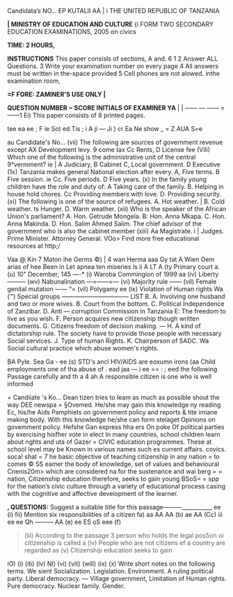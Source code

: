 Candidata’s NO... EP KUTALII AA
|
i THE UNITED REPUBLIC OF TANZANIA

**| MINISTRY OF EDUCATION AND CULTURE**
{i FORM TWO SECONDARY EDUCATION EXAMINATIONS, 2005
on civics

**TIME: 2 HOURS,**

**INSTRUCTIONS**
This paper consisls of sections, A and. 6
1
2 Answer ALL Questions.
3 Write your examination number on every page
4 All answers must be written in the-space provided
5 Cell phones are not alowed. inthe examination room,

**=F FORE: ZAMINER'S USE ONLY |**

**QUESTION NUMBER ~ SCORE INITIALS OF EXAMINER YA**
| |
—— —
—— =
——1
Ei)
This paper consists of 8 printed pages.

tee ea ee
; F ie So) ed
Tis ;
i
   A ji
— Ji )
cr Ea Ne show _ =
Z AUA S=e

au
Candidate's No...
(vii) The following are sources of government revenue except
AX Development levy.
9 come tax
Cc Rents,
   D License fee
(Vili) Which one of the following is the administrative unit of the central
9°vermment? ie |
   A Judiciary,
   B Cabinet
C, Local government.
   D Executive
(1x) Tanzania makes general National election after every.
A, Five terms.
   B Five session. ie
Cc. Five periods.
   D Five years.
(x) In the family young children have the role and duty of:
   A Taking care of the family.
B. Helping in house hold chores.
Cc Providing members with love.
D. Providing security.
(xi) The following is one of the source of refugees.
A. Hot weather. |
B. Cold weather.
ts Hunger.
D. Warm weather.
(xii) Who is the speaker of the African Union's parliament?
A. Hon. Getrude Mongela.
B: Hon. Anna Mkapa.
C. Hon. Anna Makinda.
D. Hon. Salim Ahmed Salim.
The chief advisor of the government who is also the cabinet member
(xiii)
Aa
Magistrate. i |
Judges.
Prime Minister.
Attorney General.
VOo>
Find more free educational resources at http;/

Vaa @ Kin
7 Maton ihe Germs ©) | 4 wan Herma aaa Gy tat A Wien Oem arias of hee
Been in Let apnea ten miseries ls ii A
LT A
(ty Primary court a.
(u) 10" December, 145 —-*
(i) Waroba Commingion of 1999 aa
(iv) Liberty ———
(wv) Nabunalination —_=—_—=—
(vi) Majority rule ——
(vil) Female genital mutation ——
“= (vil) Polygamy ee
(ix) Violation of Human rights Wa
(™) Special groups ———————————
LIST B.
A. Involving one husband and two or more wives.
B. Court from the bottom.
C. Political Independence of Zanzibar.
D. Anti — corruption Commission in Tanzania
E: The freedom to live as you wish.
F. Person acquires new citizenship though written documents.
G. Citizens freedom of decision making. —
H. A kind of dictatorship rule.
The society have to provide those people with necessary Social services.
J. Type of human Rights.
K. Chairperson of SADC. Wa
Social cultural practice which abuse women's rights.

BA Pyle.
Sea Ga -
ee
(s) STD's ancl HIV/AIDS are eoxumn irons
(aa Child employments one of tha abuse of
. ead jaa — i ee == : ;
eed the following Passage carefully and th a
4
ah
   A responsible citizen is one who is well informed

=
Candiiate 's Ko...
Dean tizen tries to leam as much as possible shout the way DEE
newspa = §Ovemed. He/she may gain this knowledge ny reading Ec,
his/he Aids Pamphiets on government policy and reports & tite imiane making body. With this knowledge he/she can form stelaget
Opinions on govemment policy. Hefshe Gan express hha ers On poke
Of political parties by exercising hisfher vote in elect
In many countries, school children learn about nghts and uta of Gazer =
CIVIC education programmes. These at school level may be
Known in various names such es current affairs. covics. soca! shat =
7 he basic objective of teaching citizenship in any nation = to comes © SS
eamer the body of knowledge, set of values and behavioural Cnenis20m>
which are considered na for the sustenance and wai berg = =
nation, Citizenship education therefore, seeks to gain young BSoS= = spp for the nation’s civic culture through a variety of educational process casing with the cognitive and affective deveiopment of the learner.

**, QUESTIONS:**
Suggest a suitable title for this passage———___________
ee
(i)
fii) Mention six responsibilities of a citizen fa) aa AA AA
(b) ae AA
(Cc) iii ee ee
Qh ——— AA
(e) ee ES oS eee
(f)
> (iii) According to the passage 3 person who holds the legal pos5on oi citizenship is called a
(iv) People who are not citizens ef a country are regarded as
(v) Citizenship education seeks to gain

iO)
(i)
(iti)
(lv)
NI)
(vi)
{vit}
(will)
(ix)
(x)
Write short notes on the following terms.
We sient
Socialization.
Legislation.
Environment.
   A ruling political party.
Liberal democracy. —
Village government,
Limitation of Human rights.
Pure democracy.
Nuclear family.
Gender.